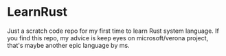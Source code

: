 # LearnRust

Just a scratch code repo for my first time to learn Rust system language.
If you find this repo, my advice is keep eyes on microsoft/verona project, that's maybe another epic language by ms.
